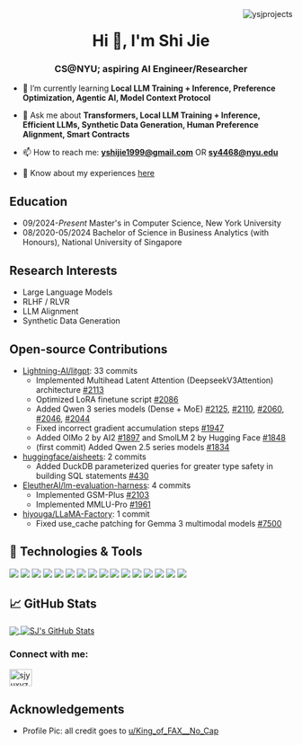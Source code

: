<img align="right" src="https://komarev.com/ghpvc/?username=ysjprojects" alt="ysjprojects" />

<h1 align="center">Hi 👋, I'm Shi Jie</h1>
<h3 align="center">CS@NYU; aspiring AI Engineer/Researcher</h3>

- 🌱 I’m currently learning **Local LLM Training + Inference, Preference Optimization, Agentic AI, Model Context Protocol**

- 💬 Ask me about **Transformers, Local LLM Training + Inference, Efficient LLMs, Synthetic Data Generation, Human Preference Alignment, Smart Contracts**

- 📫 How to reach me: **yshijie1999@gmail.com** OR **sy4468@nyu.edu**

- 📄 Know about my experiences [here](https://www.sjyu.ai/SJ's%20Resume.pdf)

## Education

- 09/2024-*Present* Master's in Computer Science, New York University
- 08/2020-05/2024 Bachelor of Science in Business Analytics (with Honours), National University of Singapore

## Research Interests

- Large Language Models
- RLHF / RLVR
- LLM Alignment
- Synthetic Data Generation

## Open-source Contributions

- [Lightning-AI/litgpt](https://github.com/Lightning-AI/litgpt): 33 commits
  - Implemented Multihead Latent Attention (DeepseekV3Attention) architecture [#2113](https://github.com/Lightning-AI/litgpt/pull/2113)
  - Optimized LoRA finetune script [#2086](https://github.com/Lightning-AI/litgpt/pull/2086)
  - Added Qwen 3 series models (Dense + MoE) [#2125](https://github.com/Lightning-AI/litgpt/pull/2125), [#2110](https://github.com/Lightning-AI/litgpt/pull/2110), [#2060](https://github.com/Lightning-AI/litgpt/pull/2060), [#2046](https://github.com/Lightning-AI/litgpt/pull/2046), [#2044](https://github.com/Lightning-AI/litgpt/pull/2044)
  - Fixed incorrect gradient accumulation steps [#1947](https://github.com/Lightning-AI/litgpt/pull/1947)
  - Added OlMo 2 by AI2 [#1897](https://github.com/Lightning-AI/litgpt/pull/1897) and SmolLM 2 by Hugging Face [#1848](https://github.com/Lightning-AI/litgpt/pull/1848)
  - (first commit) Added Qwen 2.5 series models [#1834](https://github.com/Lightning-AI/litgpt/pull/1834)
- [huggingface/aisheets](https://github.com/huggingface/aisheets): 2 commits
  - Added DuckDB parameterized queries for greater type safety in building SQL statements [#430](https://github.com/huggingface/aisheets/pull/430)
- [EleutherAI/lm-evaluation-harness](https://github.com/EleutherAI/lm-evaluation-harness): 4 commits
  - Implemented GSM-Plus [#2103](https://github.com/EleutherAI/lm-evaluation-harness/pull/2103) 
  - Implemented MMLU-Pro [#1961](https://github.com/EleutherAI/lm-evaluation-harness/pull/1961)
- [hiyouga/LLaMA-Factory](https://github.com/hiyouga/LLaMA-Factory): 1 commit
  - Fixed use_cache patching for Gemma 3 multimodal models [#7500](https://github.com/hiyouga/LLaMA-Factory/pull/7500)

## 🔧 Technologies & Tools
![](https://img.shields.io/badge/Code-Python-informational?style=flat&logo=python&logoColor=white&color=2bbc8a)
![](https://img.shields.io/badge/Code-JavaScript-informational?style=flat&logo=javascript&logoColor=white&color=2bbc8a)
![](https://img.shields.io/badge/Code-TypeScript-informational?style=flat&logo=javascript&logoColor=white&color=2bbc8a)
![](https://img.shields.io/badge/Code-C++-informational?style=flat&logo=javascript&logoColor=white&color=2bbc8a)
![](https://img.shields.io/badge/Code-Solidity-informational?style=flat&logo=javascript&logoColor=white&color=2bbc8a)
![](https://img.shields.io/badge/Code-Java-informational?style=flat&logo=javascript&logoColor=white&color=2bbc8a)
![](https://img.shields.io/badge/Tools-Git-informational?style=flat&logo=postgresql&logoColor=white&color=2bbc8a)
![](https://img.shields.io/badge/Tools-PostgreSQL-informational?style=flat&logo=postgresql&logoColor=white&color=2bbc8a)
![](https://img.shields.io/badge/Tools-Docker-informational?style=flat&logo=docker&logoColor=white&color=2bbc8a)
![](https://img.shields.io/badge/Tools-Kubernetes-informational?style=flat&logo=kubernetes&logoColor=white&color=2bbc8a)
![](https://img.shields.io/badge/Libraries-ScikitLearn-informational?style=flat&logo=kubernetes&logoColor=white&color=2bbc8a)
![](https://img.shields.io/badge/Libraries-PyTorch-informational?style=flat&logo=kubernetes&logoColor=white&color=2bbc8a)
![](https://img.shields.io/badge/Libraries-Transformers-informational?style=flat&logo=kubernetes&logoColor=white&color=2bbc8a)
![](https://img.shields.io/badge/Libraries-LitGPT-informational?style=flat&logo=kubernetes&logoColor=white&color=2bbc8a)
![](https://img.shields.io/badge/Libraries-Gradio-informational?style=flat&logo=kubernetes&logoColor=white&color=2bbc8a)
![](https://img.shields.io/badge/Libraries-vLLM-informational?style=flat&logo=kubernetes&logoColor=white&color=2bbc8a)

## &#x1f4c8; GitHub Stats

<a href="https://github.com/ysjprojects/ysjprojects">
  <img align="center" src="https://github-readme-stats.vercel.app/api/top-langs/?username=ysjprojects&hide=jupyter%20notebook&title_color=ffffff&text_color=c9cacc&icon_color=2bbc8a&bg_color=1d1f21&langs_count=5" />
</a>
<a href="https://github.com/ysjprojects/ysjprojects">
  <img align="center" src="https://github-readme-stats.vercel.app/api?username=ysjprojects&show_icons=true&line_height=27&count_private=true&title_color=ffffff&text_color=c9cacc&icon_color=2bbc8a&bg_color=1d1f21" alt="SJ's GitHub Stats" />
</a>

<h3 align="left">Connect with me:</h3>
<p align="left">
<a href="https://linkedin.com/in/sjyuxyz" target="blank"><img align="center" src="https://raw.githubusercontent.com/rahuldkjain/github-profile-readme-generator/master/src/images/icons/Social/linked-in-alt.svg" alt="sjyuxyz" height="30" width="40" /></a>
</p>

## Acknowledgements
- Profile Pic: all credit goes to [u/King_of_FAX__No_Cap](https://www.reddit.com/user/King_of_FAX__No_Cap/)
